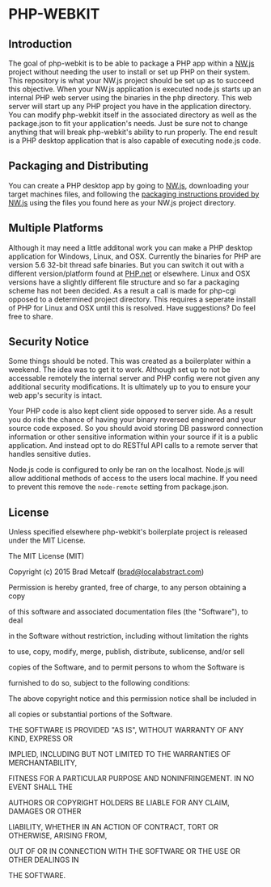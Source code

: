 # PHP-WEBKIT

## Introduction

The goal of php-webkit is to be able to package a PHP app within a [NW.js](http://nwjs.io/) project without needing the user to install or set up PHP on their system. This repository is what your NW.js project should be set up as to succeed this objective. When your NW.js application is executed node.js starts up an internal PHP web server using the binaries in the php directory. This web server will start up any PHP project you have in the application directory. You can modify php-webkit itself in the associated directory as well as the package.json to fit your application's needs. Just be sure not to change anything that will break php-webkit's ability to run properly. The end result is a PHP desktop application that is also capable of executing node.js code.

## Packaging and Distributing

You can create a PHP desktop app by going to [NW.js](http://nwjs.io/), downloading your target machines files, and following the [packaging instructions provided by NW.js](https://github.com/nwjs/nw.js/wiki/How-to-package-and-distribute-your-apps) using the files you found here as your NW.js project directory.

## Multiple Platforms

Although it may need a little additonal work you can make a PHP desktop application for Windows, Linux, and OSX. Currently the binaries for PHP are version 5.6 32-bit thread safe binaries. But you can switch it out with a different version/platform found at [PHP.net](http://php.net/) or elsewhere. Linux and OSX versions have a slightly different file structure and so far a packaging scheme has not been decided. As a result a call is made for php-cgi opposed to a determined project directory. This requires a seperate install of PHP for Linux and OSX until this is resolved. Have suggestions? Do feel free to share.

## Security Notice

Some things should be noted. This was created as a boilerplater within a weekend. The idea was to get it to work. Although set up to not be accessable remotely the internal server and PHP config were not given any additional security modifications. It is ultimately up to you to ensure your web app's security is intact.

Your PHP code is also kept client side opposed to server side. As a result you do risk the chance of having your binary reversed enginered and your source code exposed. So you should avoid storing DB password connection information or other sensitive information within your source if it is a public application. And instead opt to do RESTful API calls to a remote server that handles sensitive duties.

Node.js code is configured to only be ran on the localhost. Node.js will allow additional methods of access to the users local machine. If you need to prevent this remove the ```node-remote``` setting from package.json.

## License

Unless specified elsewhere php-webkit's boilerplate project is released under the MIT License.

The MIT License (MIT)

Copyright (c) 2015 Brad Metcalf (brad@localabstract.com)

Permission is hereby granted, free of charge, to any person obtaining a copy

of this software and associated documentation files (the "Software"), to deal

in the Software without restriction, including without limitation the rights

to use, copy, modify, merge, publish, distribute, sublicense, and/or sell

copies of the Software, and to permit persons to whom the Software is

furnished to do so, subject to the following conditions:

The above copyright notice and this permission notice shall be included in

all copies or substantial portions of the Software.

THE SOFTWARE IS PROVIDED "AS IS", WITHOUT WARRANTY OF ANY KIND, EXPRESS OR

IMPLIED, INCLUDING BUT NOT LIMITED TO THE WARRANTIES OF MERCHANTABILITY,

FITNESS FOR A PARTICULAR PURPOSE AND NONINFRINGEMENT.  IN NO EVENT SHALL THE

AUTHORS OR COPYRIGHT HOLDERS BE LIABLE FOR ANY CLAIM, DAMAGES OR OTHER

LIABILITY, WHETHER IN AN ACTION OF CONTRACT, TORT OR OTHERWISE, ARISING FROM,

OUT OF OR IN CONNECTION WITH THE SOFTWARE OR THE USE OR OTHER DEALINGS IN

THE SOFTWARE.
